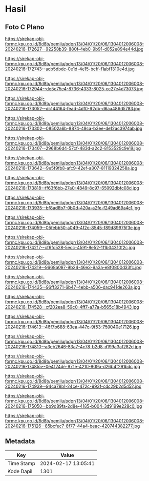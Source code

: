 # Hasil

## Foto C Plano

https://sirekap-obj-formc.kpu.go.id/8d8b/pemilu/pdpr/13/04/01/20/06/1304012006008-20240216-172627--92258b39-880f-4eb0-9b91-d052e894e44d.jpg

https://sirekap-obj-formc.kpu.go.id/8d8b/pemilu/pdpr/13/04/01/20/06/1304012006008-20240216-172743--acb5dbdc-0e1d-4e15-bcff-f1abf1310e4d.jpg

https://sirekap-obj-formc.kpu.go.id/8d8b/pemilu/pdpr/13/04/01/20/06/1304012006008-20240216-172944--de5e75e4-8736-4333-8025-cc27e4d73073.jpg

https://sirekap-obj-formc.kpu.go.id/8d8b/pemilu/pdpr/13/04/01/20/06/1304012006008-20240216-173052--dc144164-fead-4df0-92db-d6aa486d5783.jpg

https://sirekap-obj-formc.kpu.go.id/8d8b/pemilu/pdpr/13/04/01/20/06/1304012006008-20240216-173302--08502a6b-8874-49ca-b3ee-de12ac3974ab.jpg

https://sirekap-obj-formc.kpu.go.id/8d8b/pemilu/pdpr/13/04/01/20/06/1304012006008-20240216-173407--2968b6d4-57cf-483d-a2c2-8153529c9e19.jpg

https://sirekap-obj-formc.kpu.go.id/8d8b/pemilu/pdpr/13/04/01/20/06/1304012006008-20240216-173642--9e5f9fb8-afc9-42ef-a307-81119324258a.jpg

https://sirekap-obj-formc.kpu.go.id/8d8b/pemilu/pdpr/13/04/01/20/06/1304012006008-20240216-173818--ff63f6bb-27a0-4849-8c97-65092dbfc08d.jpg

https://sirekap-obj-formc.kpu.go.id/8d8b/pemilu/pdpr/13/04/01/20/06/1304012006008-20240216-173935--bf8ad8b7-0b0d-420a-a2fe-f249ad69a4c1.jpg

https://sirekap-obj-formc.kpu.go.id/8d8b/pemilu/pdpr/13/04/01/20/06/1304012006008-20240216-174059--05febb50-a049-4f2c-8545-f89d89975f3e.jpg

https://sirekap-obj-formc.kpu.go.id/8d8b/pemilu/pdpr/13/04/01/20/06/1304012006008-20240216-174217--cf6fc528-5ecc-4591-8e52-1f1b04310f2c.jpg

https://sirekap-obj-formc.kpu.go.id/8d8b/pemilu/pdpr/13/04/01/20/06/1304012006008-20240216-174319--9668a097-9b24-46e3-9a3a-e8f0800d33fc.jpg

https://sirekap-obj-formc.kpu.go.id/8d8b/pemilu/pdpr/13/04/01/20/06/1304012006008-20240216-174435--96ff3271-6b47-4ebb-a506-dac941de263a.jpg

https://sirekap-obj-formc.kpu.go.id/8d8b/pemilu/pdpr/13/04/01/20/06/1304012006008-20240216-174528--cf202ea8-59c0-4ff7-a77a-b565c18b4943.jpg

https://sirekap-obj-formc.kpu.go.id/8d8b/pemilu/pdpr/13/04/01/20/06/1304012006008-20240216-174613--46f7b688-63ea-447c-9f53-750040e17126.jpg

https://sirekap-obj-formc.kpu.go.id/8d8b/pemilu/pdpr/13/04/01/20/06/1304012006008-20240216-174810--a3eb2646-83a7-4c78-b2d8-d199a3af282d.jpg

https://sirekap-obj-formc.kpu.go.id/8d8b/pemilu/pdpr/13/04/01/20/06/1304012006008-20240216-174855--0e4124de-871e-4210-809a-d26b4f291bdc.jpg

https://sirekap-obj-formc.kpu.go.id/8d8b/pemilu/pdpr/13/04/01/20/06/1304012006008-20240216-174939--94ca78b1-24ce-472c-993f-cdc29b2d5d52.jpg

https://sirekap-obj-formc.kpu.go.id/8d8b/pemilu/pdpr/13/04/01/20/06/1304012006008-20240216-175050--bb9d89fa-2d8e-4185-b004-3d9199e228c0.jpg

https://sirekap-obj-formc.kpu.go.id/8d8b/pemilu/pdpr/13/04/01/20/06/1304012006008-20240216-175126--85bcfec7-8f77-44a4-beac-420744382277.jpg


## Metadata

| Key        | Value               |
| ---------- | ------------------- |
| Time Stamp | 2024-02-17 13:05:41 |
| Kode Dapil | 1301                |




